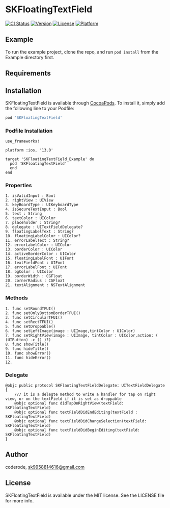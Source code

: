 # SKFloatingTextField

[![CI Status](https://img.shields.io/travis/coderode/SKFloatingTextField.svg?style=flat)](https://travis-ci.org/coderode/SKFloatingTextField)
[![Version](https://img.shields.io/cocoapods/v/SKFloatingTextField.svg?style=flat)](https://cocoapods.org/pods/SKFloatingTextField)
[![License](https://img.shields.io/cocoapods/l/SKFloatingTextField.svg?style=flat)](https://cocoapods.org/pods/SKFloatingTextField)
[![Platform](https://img.shields.io/cocoapods/p/SKFloatingTextField.svg?style=flat)](https://cocoapods.org/pods/SKFloatingTextField)

## Example

To run the example project, clone the repo, and run `pod install` from the Example directory first.

## Requirements

## Installation

SKFloatingTextField is available through [CocoaPods](https://cocoapods.org). To install
it, simply add the following line to your Podfile:

```ruby
pod 'SKFloatingTextField'
```
### Podfile Installation

```
use_frameworks!

platform :ios, '13.0'

target 'SKFloatingTextField_Example' do
  pod 'SKFloatingTextField'
  end
end
```
### Properties
```
1. isValidInput : Bool 
2. rightView : UIView
3. keyBoardType : UIKeyboardType
4. isSecureTextInput : Bool
5. text : String
6. textColor : UIColor
7. placeholder : String?
8. delegate : UITextFieldDelegate?
9. floatingLabelText : String?
10. floatingLabelColor : UIColor?
11. errorLabelText : String?
12. errorLabelColor : UIColor
13. borderColor : UIColor
14. activeBorderColor : UIColor
15. floatingLabelFont : UIFont
16. textFieldFont : UIFont
17. errorLabelFont : UIFont
18. bgColor : UIColor
19. borderWidth : CGFloat
20. cornerRadius : CGFloat
21. textAlignment : NSTextAlignment

```
### Methods
```
1. func setRoundTFUI()
2. func setOnlyBottomBorderTFUI()
3. func setCircularTFUI()
4. func setRectTFUI()
5. func setDroppable()
6. func setLeftImage(image : UIImage,tintColor : UIColor)
7. func setRightView(image : UIImage, tintColor : UIColor,action: ( (UIButton) -> () )?)
8. func showTitle()
9. func hideTitle()
10. func showError()
11. func hideError()
12. 

```

### Delegate 
```
@objc public protocol SKFlaotingTextFieldDelegate: UITextFieldDelegate {
    /// it is a delegte method to write a handler for tap on right view, or on the textField if it is set as droppable
    @objc optional func didTapOnRightView(textField: SKFloatingTextField)
    @objc optional func textFieldDidEndEditing(textField : SKFloatingTextField)
    @objc optional func textFieldDidChangeSelection(textField: SKFloatingTextField)
    @objc optional func textFieldDidBeginEditing(textField: SKFloatingTextField)
}

```


## Author

coderode, sk9958814616@gmail.com

## License

SKFloatingTextField is available under the MIT license. See the LICENSE file for more info.
